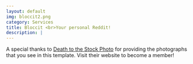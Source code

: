 ```yaml
---
layout: default
img: bloccit2.png
category: Services
title: Bloccit <br>Your personal Reddit!
description: |
---
```

  A special thanks to [Death to the Stock Photo](http://join.deathtothestockphoto.com/) for providing the photographs that you see in this template.  Visit their website to become a member!
